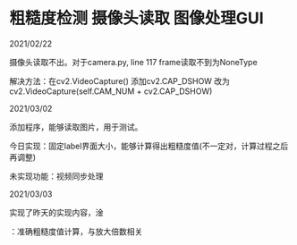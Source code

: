 # 粗糙度检测 摄像头读取 图像处理GUI

2021/02/22

摄像头读取不出。对于camera.py, line 117 frame读取不到为NoneType

解决方法：在cv2.VideoCapture() 添加cv2.CAP_DSHOW 改为cv2.VideoCapture(self.CAM_NUM + cv2.CAP_DSHOW)

2021/03/02

添加程序，能够读取图片，用于测试。

今日实现：固定label界面大小，能够计算得出粗糙度值(不一定对，计算过程之后再调整)

未实现功能：视频同步处理

2021/03/03

实现了昨天的实现内容，淦

：准确粗糙度值计算，与放大倍数相关